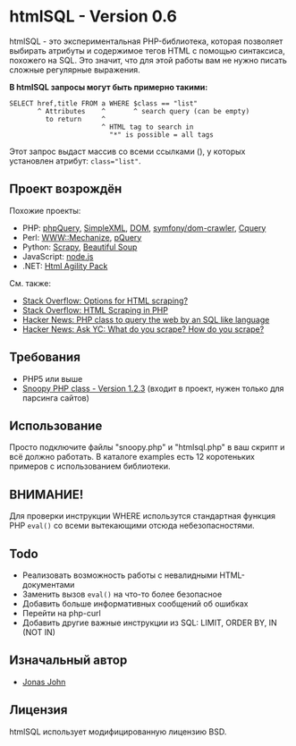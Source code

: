 htmlSQL - Version 0.6
=====================

htmlSQL - это экспериментальная PHP-библиотека, которая позволяет выбирать атрибуты и содержимое тегов HTML с помощью синтаксиса, похожего на SQL.
Это значит, что для этой работы вам не нужно писать сложные регулярные выражения.

**В htmlSQL запросы могут быть примерно такими:**

    SELECT href,title FROM a WHERE $class == "list"
           ^ Attributes    ^       ^ search query (can be empty)
             to return     ^
                           ^ HTML tag to search in
                             "*" is possible = all tags

Этот запрос выдаст массив со всеми ссылками (<a>), у которых установлен атрибут: `class="list"`.

Проект возрождён
--------------------

Похожие проекты:

* PHP: [phpQuery](http://code.google.com/p/phpquery/), [SimpleXML](http://www.php.net/simplexml), [DOM](http://www.php.net/dom), [symfony/dom-crawler](https://symfony.com/doc/current/components/dom_crawler.html), [Cquery](https://github.com/cacing69/cquery)
* Perl: [WWW::Mechanize](http://search.cpan.org/dist/WWW-Mechanize/), [pQuery](http://search.cpan.org/~ingy/pQuery-0.07/lib/pQuery.pm)
* Python: [Scrapy](http://scrapy.org/), [Beautiful Soup](http://www.crummy.com/software/BeautifulSoup/)
* JavaScript: [node.js](http://blog.nodejitsu.com/jsdom-jquery-in-5-lines-on-nodejs)
* .NET: [Html Agility Pack](http://htmlagilitypack.codeplex.com/)

См. также:

* [Stack Overflow: Options for HTML scraping?](http://stackoverflow.com/questions/2861/options-for-html-scraping)
* [Stack Overflow: HTML Scraping in PHP](http://stackoverflow.com/questions/34120/html-scraping-in-php)
* [Hacker News: PHP class to query the web by an SQL like language](http://news.ycombinator.com/item?id=2097008)
* [Hacker News: Ask YC: What do you scrape? How do you scrape?](http://news.ycombinator.com/item?id=159025)


Требования
------------

- PHP5 или выше
- [Snoopy PHP class - Version 1.2.3](http://sourceforge.net/projects/snoopy/) (входит в проект, нужен только для парсинга сайтов)


Использование
-----

Просто подключите файлы "snoopy.php" и "htmlsql.php" в ваш скрипт и всё должно работать.
В каталоге examples есть 12 коротеньких примеров с использованием библиотеки.


ВНИМАНИЕ!
-------

Для проверки инструкции WHERE использутся стандартная функция PHP `eval()` со всеми вытекающими отсюда небезопасностями.


Todo
----

* Реализовать возможность работы с невалидными HTML-документами
* Заменить вызов `eval()` на что-то более безопасное
* Добавить больше информативных сообщений об ошибках
* Перейти на php-curl
* Добавить другие важные инструкции из SQL: LIMIT, ORDER BY, IN (NOT IN)


Изначальный автор
------

* [Jonas John](http://www.jonasjohn.de/)


Лицензия
-------

htmlSQL использует модифицированную лицензию BSD.
